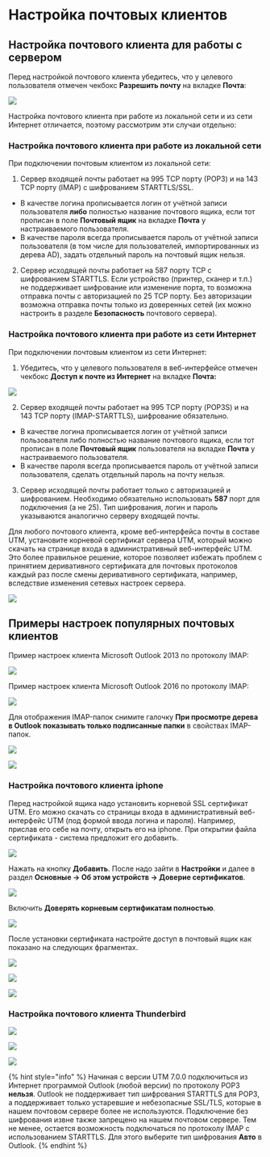# Настройка почтовых клиентов

## Настройка почтового клиента для работы с сервером

Перед настройкой почтового клиента убедитесь, что у целевого пользователя отмечен чекбокс **Разрешить почту** на вкладке **Почта**:

![](../../.gitbook/assets/2_only_local_main_enabled-7-9-.png)

Настройка почтового клиента при работе из локальной сети и из сети Интернет отличается, поэтому рассмотрим эти случаи отдельно:

### **Настройка почтового клиента при работе из локальной сети**

При подключении почтовым клиентом из локальной сети:

1. Сервер входящей почты работает на 995 TCP порту \(РОР3\) и на 143 TCP порту \(IMAP\) с шифрованием STARTTLS/SSL. 

* В качестве логина прописывается логин от учётной записи пользователя **либо** полностью название почтового ящика, если тот прописан в поле **Почтовый ящик** на вкладке **Почта** у настраиваемого пользователя. 
* В качестве пароля всегда прописывается пароль от учётной записи пользователя \(в том числе для пользователей, импортированных из дерева AD\), задать отдельный пароль на почтовый ящик нельзя. 

2. Сервер исходящей почты работает на 587 порту TCP с шифрованием STARTTLS. Если устройство \(принтер, сканер и т.п.\) не поддерживает шифрование или изменение порта, то возможна отправка почты с авторизацией по 25 TCP порту. Без авторизации возможна отправка почты только из доверенных сетей \(их можно настроить в разделе **Безопасность** почтового сервера\).

### Настройка почтового клиента при работе из сети Интернет 

При подключении почтовым клиентом из сети Интернет: 

1. Убедитесь, что у целевого пользователя в веб-интерфейсе отмечен чекбокс **Доступ к почте из Интернет** на вкладке **Почта:**

![](../../.gitbook/assets/2_mail_enabled_true-7-9-.png)

2. Сервер входящей почты работает на 995 TCP порту \(POP3S\) и на 143 TCP порту \(IMAP-STARTTLS\), шифрование обязательно.  

* В качестве логина прописывается логин от учётной записи пользователя либо полностью название почтового ящика, если тот прописан в поле **Почтовый ящик** пользователя на вкладке **Почта** у настраиваемого пользователя. 
* В качестве пароля всегда прописывается пароль от учётной записи пользователя, сделать отдельный пароль на почту нельзя. 

3. Сервер исходящей почты работает только с авторизацией и шифрованием. Необходимо обязательно использовать **587** порт для подключения \(а не 25\). Тип шифрования, логин и пароль указываются аналогично серверу входящей почты. 

Для любого почтового клиента, кроме веб-интерфейса почты в составе UTM, установите корневой сертификат сервера UTM, который можно скачать на странице входа в административный веб-интерфейс UTM. Это более правильное решение, которое позволяет избежать проблем с принятием деривативного сертификата для почтовых протоколов каждый раз после смены деривативного сертификата, например, вследствие изменения сетевых настроек сервера. 

![](../../.gitbook/assets/mail_log_pass-7-9-.png)

## Примеры настроек популярных почтовых клиентов 

Пример настроек клиента Microsoft Outlook 2013 по протоколу IMAP: 

![](../../.gitbook/assets/4982578.jpg)

 Пример настроек клиента Microsoft Outlook 2016 по протоколу IMAP:

![](../../.gitbook/assets/outlook2016-7-9-%20%281%29%20%281%29%20%281%29%20%281%29%20%281%29%20%282%29%20%282%29.jpg)

Для отображения IMAP-папок снимите галочку **При просмотре дерева в Outlook показывать только подписанные папки** в свойствах IMAP-папок. 

![](../../.gitbook/assets/imap_outlook-7-9-%20%281%29%20%282%29%20%282%29.png)

![](../../.gitbook/assets/imap_outlook2%20%282%29%20%282%29%20%281%29.png)

### Настройка почтового клиента iphone 

Перед настройкой ящика надо установить корневой SSL сертификат UTM. Его можно скачать со страницы входа в административный веб-интерфейс UTM \(под формой ввода логина и пароля\). Например, прислав его себе на почту, открыть его на iphone. При открытии файла сертификата - система предложит его добавить. 

![](../../.gitbook/assets/5472456%20%281%29.png)

Нажать на кнопку **Добавить**. После надо зайти в **Настройки** и далее в раздел **Основные -&gt; Об этом устройств -&gt; Доверие сертификатов**.

![](../../.gitbook/assets/5472457%20%281%29.png)

Включить **Доверять корневым сертификатам полностью**.

![](../../.gitbook/assets/5472458%20%281%29.png)

После установки сертификата настройте доступ в почтовый ящик как показано на следующих фрагментах.

![](../../.gitbook/assets/4982728.png)

![](../../.gitbook/assets/4982727.png)

![](../../.gitbook/assets/4982726.png)

### Настройка почтового клиента Thunderbird

![](../../.gitbook/assets/4982737%20%281%29.png)

![](../../.gitbook/assets/4982738%20%281%29.png)

![](../../.gitbook/assets/4982739%20%281%29.png)

{% hint style="info" %}
Начиная с версии UTM 7.0.0 подключиться из Интернет программой Outlook \(любой версии\) по протоколу POP3 **нельзя**. Outlook не поддерживает тип шифрования STARTTLS для POP3, а поддерживает только устаревшие и небезопасные SSL/TLS, которые в нашем почтовом сервере более не используются. Подключение без шифрования извне также запрещено на нашем почтовом сервере. Тем не менее, остается возможность подключаться по протоколу IMAP с использованием STARTTLS. Для этого выберите тип шифрования **Авто** в Outlook.
{% endhint %}

